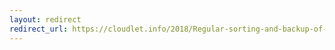 ```yaml
---
layout: redirect
redirect_url: https://cloudlet.info/2018/Regular-sorting-and-backup-of-personal-electronic-files
---
```

